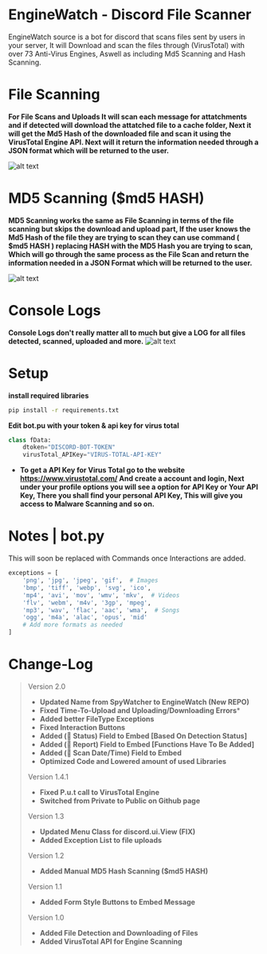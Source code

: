 
# EngineWatch - Discord File Scanner
EngineWatch source is a bot for discord that scans files sent by users in your server, It will
Download and scan the files through (VirusTotal) with over 73 Anti-Virus Engines, Aswell
as including Md5 Scanning and Hash Scanning.

# File Scanning
**For File Scans and Uploads It will scan each message for attatchments and if detected will download the
attatched file to a cache folder, Next it will get the Md5 Hash of the downloaded file and scan it using the VirusTotal Engine API.
Next will it return the information needed through a JSON format which will be returned to the user.**

![alt text](https://github.com/i64-sudo/EngineWatch/blob/main/media/sc1.png?raw=true)

# MD5 Scanning ($md5 HASH)
**MD5 Scanning works the same as File Scanning in terms of the file scanning but skips the download and upload part,
If the user knows the Md5 Hash of the file they are trying to scan they can use command ( $md5 HASH ) replacing HASH with the MD5
Hash you are trying to scan, Which will go through the same process as the File Scan and return the information needed in a JSON Format which will
be returned to the user.**

![alt text](https://github.com/i64-sudo/EngineWatch/blob/main/media/sc2.png?raw=true)

# Console Logs
**Console Logs don't really matter all to much but give a LOG for all files detected, scanned, uploaded and more.**
![alt text](https://github.com/i64-sudo/EngineWatch/blob/main/media/sc3.png?raw=true)


# Setup
**install required libraries**
```bash
pip install -r requirements.txt
```
**Edit bot.pu with your token & api key for virus total**
```py
class fData:
    dtoken="DISCORD-BOT-TOKEN"
    virusTotal_APIKey="VIRUS-TOTAL-API-KEY"
```
* **To get a API Key for Virus Total go to the website https://www.virustotal.com/ And create a account and login, Next under your profile options you will see a option for API Key or Your API Key, There you shall find your personal API Key, This will give you access to Malware Scanning and so on.**

# Notes | bot.py
This will soon be replaced with Commands once Interactions are added.
```python
exceptions = [
    'png', 'jpg', 'jpeg', 'gif',  # Images
    'bmp', 'tiff', 'webp', 'svg', 'ico',
    'mp4', 'avi', 'mov', 'wmv', 'mkv',  # Videos
    'flv', 'webm', 'm4v', '3gp', 'mpeg',
    'mp3', 'wav', 'flac', 'aac', 'wma',  # Songs
    'ogg', 'm4a', 'alac', 'opus', 'mid'
    # Add more formats as needed
]
```

# Change-Log
> Version 2.0
> * **Updated Name from SpyWatcher to EngineWatch (New REPO)**
> * **Fixed Time-To-Upload and Uploading/Downloading Errors***
> * **Added better FileType Exceptions**
> * **Fixed Interaction Buttons**
> * **Added (💉 Status) Field to Embed [Based On Detection Status]**
> * **Added (📢 Report) Field to Embed [Functions Have To Be Added]**
> * **Added (📅 Scan Date/Time) Field to Embed**
> * **Optimized Code and Lowered amount of used Libraries**
>
> Version 1.4.1
> * **Fixed P.u.t call to VirusTotal Engine**
> * **Switched from Private to Public on Github page**
>
> Version 1.3
> * **Updated Menu Class for discord.ui.View (FIX)**
> * **Added Exception List to file uploads**
>
> Version 1.2
> * **Added Manual MD5 Hash Scanning ($md5 HASH)**
>
> Version 1.1
> * **Added Form Style Buttons to Embed Message**
>
> Version 1.0
> * **Added File Detection and Downloading of Files**
> * **Added VirusTotal API for Engine Scanning**
>